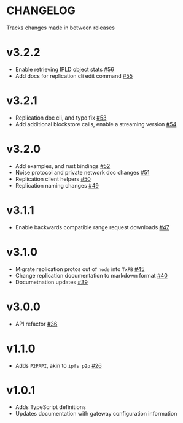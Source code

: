 # CHANGELOG

Tracks changes made in between releases

# v3.2.2

* Enable retrieving IPLD object stats [#56](https://github.com/RTradeLtd/TxPB/pull/56)
* Add docs for replication cli edit command [#55](https://github.com/RTradeLtd/TxPB/pull/55)

# v3.2.1

* Replication doc cli, and typo fix [#53](https://github.com/RTradeLtd/TxPB/pull/53)
* Add additional blockstore calls, enable a streaming version [#54](https://github.com/RTradeLtd/TxPB/pull/54)

# v3.2.0

* Add examples, and rust bindings [#52](https://github.com/RTradeLtd/TxPB/pull/52)
* Noise protocol and private network doc changes [#51](https://github.com/RTradeLtd/TxPB/pull/51)
* Replication client helpers [#50](https://github.com/RTradeLtd/TxPB/pull/50)
* Replication naming changes [#49](https://github.com/RTradeLtd/TxPB/pull/49)

# v3.1.1

* Enable backwards compatible range request downloads [#47](https://github.com/RTradeLtd/TxPB/pull/47)

# v3.1.0

* Migrate replication protos out of `node` into `TxPB` [#45](https://github.com/RTradeLtd/TxPB/pull/45)
* Change replication documentation to markdown format [#40](https://github.com/RTradeLtd/TxPB/pull/40)
* Documetnation updates [#39](https://github.com/RTradeLtd/TxPB/pull/39)

# v3.0.0

* API refactor [#36](https://github.com/RTradeLtd/TxPB/pull/36)

# v1.1.0

* Adds `P2PAPI`, akin to `ipfs p2p` [#26](https://github.com/RTradeLtd/TxPB/pull/26)

# v1.0.1

* Adds TypeScript definitions
* Updates documentation with gateway configuration information
